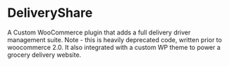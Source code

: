 # DeliveryShare
A Custom WooCommerce plugin that adds a full delivery driver management suite. Note - this is heavily deprecated code, written prior to woocommerce 2.0. It also integrated with a custom WP theme to power a grocery delivery website.
